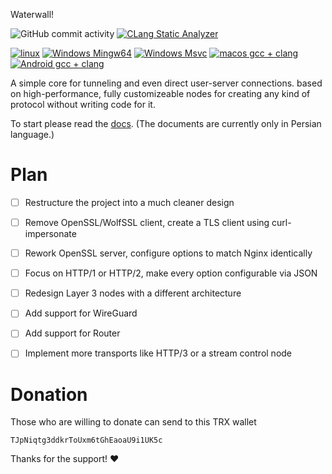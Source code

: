 Waterwall!

![GitHub commit activity](https://img.shields.io/github/commit-activity/m/radkesvat/WaterWall)
[![CLang Static Analyzer](https://github.com/radkesvat/WaterWall/actions/workflows/clang_static_analyzer.yml/badge.svg)](https://github.com/radkesvat/WaterWall/actions/workflows/clang_static_analyzer.yml)

[![linux](https://github.com/radkesvat/WaterWall/actions/workflows/cmake-multi-linux.yml/badge.svg)](https://github.com/radkesvat/WaterWall/actions/workflows/cmake-multi-linux.yml)
[![Windows Mingw64](https://github.com/radkesvat/WaterWall/actions/workflows/cmake-msvc-windows.yml/badge.svg)](https://github.com/radkesvat/WaterWall/actions/workflows/cmake-msvc-windows.yml)
[![Windows Msvc](https://github.com/radkesvat/WaterWall/actions/workflows/cmake-mingw-windows.yml/badge.svg)](https://github.com/radkesvat/WaterWall/actions/workflows/cmake-mingw-windows.yml)
[![macos gcc + clang](https://github.com/radkesvat/WaterWall/actions/workflows/cmake-multi-macos.yml/badge.svg)](https://github.com/radkesvat/WaterWall/actions/workflows/cmake-multi-macos.yml)
[![Android gcc + clang](https://github.com/radkesvat/WaterWall/actions/workflows/cmake-multi-android.yml/badge.svg)](https://github.com/radkesvat/WaterWall/actions/workflows/cmake-multi-android.yml)
<!-- [![Ios build](https://github.com/radkesvat/WaterWall/actions/workflows/cmake-ios-build.yml/badge.svg)](https://github.com/radkesvat/WaterWall/actions/workflows/cmake-ios-build.yml) -->

A simple core for tunneling and even direct user-server connections. based on high-performance, fully customizeable nodes for creating any kind of protocol without writing code for it.

To start please read the [docs](https://radkesvat.github.io/WaterWall-Docs/). (The documents are currently only in Persian language.)

# Plan

- [ ] Restructure the project into a much cleaner design  
- [ ] Remove OpenSSL/WolfSSL client, create a TLS client using curl-impersonate  
- [ ] Rework OpenSSL server, configure options to match Nginx identically  
- [ ] Focus on HTTP/1 or HTTP/2, make every option configurable via JSON  
- [ ] Redesign Layer 3 nodes with a different architecture  
- [ ] Add support for WireGuard  
- [ ] Add support for Router  
- [ ] Implement more transports like HTTP/3 or a stream control node  



# Donation

Those who are willing to donate can send to this TRX wallet

```
TJpNiqtg3ddkrToUxm6tGhEaoaU9i1UK5c
```

Thanks for the support! ❤

